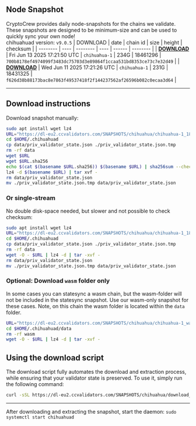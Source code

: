 ## Node Snapshot
CryptoCrew provides daily node-snapshots for the chains we validate. These snapshots are designed to be minimum-size and can be used to quickly sync your own node!  
chihuahuad version: `v9.0.5`
| DOWNLOAD | date | chain id | size | height | checksum |
| -------- | ---- | -------- | ---- | ------ | -------- |
| **[DOWNLOAD](https://dl-eu2.ccvalidators.com/SNAPSHOTS/chihuahua/chihuahua-1_18461296.tar.lz4)** | Fri Jun 13 2025 17:21:50 UTC | `chihuahua-1` | 234G | 18461296 | `700b8178ef4974099f3483dc75703d3e89864f1ccaa531bd8353ce73c7e32d49` |
| **[DOWNLOAD](https://dl-eu2.ccvalidators.com/SNAPSHOTS/chihuahua/chihuahua-1_18431325.tar.lz4)** | Wed Jun 11 2025 17:21:26 UTC | `chihuahua-1` | 231G | 18431325 | `f626d38b88173bac8e7863f49537418f2f144237562af26596b082c0ecaa3d64` |

---

## Download instructions
Download snapshot manually:
```sh
sudo apt install wget lz4
URL="https://dl-eu2.ccvalidators.com/SNAPSHOTS/chihuahua/chihuahua-1_18461296.tar.lz4"
cd $HOME/.chihuahuad
cp data/priv_validator_state.json ./priv_validator_state.json.tmp
rm -rf data
wget $URL
wget $URL.sha256
echo $(cat $(basename $URL.sha256)) $(basename $URL) | sha256sum --check
lz4 -d $(basename $URL) | tar xvf -
rm data/priv_validator_state.json
mv ./priv_validator_state.json.tmp data/priv_validator_state.json
```

### Or single-stream
No double disk-space needed, but slower and not possible to check checksum:
```sh
sudo apt install wget lz4
URL="https://dl-eu2.ccvalidators.com/SNAPSHOTS/chihuahua/chihuahua-1_18461296.tar.lz4"
cd $HOME/.chihuahuad
cp data/priv_validator_state.json ./priv_validator_state.json.tmp
rm -rf data
wget -O - $URL | lz4 -d | tar -xvf -
rm data/priv_validator_state.json
mv ./priv_validator_state.json.tmp data/priv_validator_state.json
```


### Optional: Download `wasm` folder only
In some cases you can statesync a wasm chain, but the wasm-folder will not be included in the statesync snapshot. Use our wasm-only snapshot for these cases. Note, on this chain the wasm folder is located within the `data` folder.
```sh
URL="https://dl-eu2.ccvalidators.com/SNAPSHOTS/chihuahua/chihuahua-1_wasm.tar.lz4"
cd $HOME/.chihuahuad/data
rm -rf wasm
wget -O - $URL | lz4 -d | tar -xvf -
```


## Using the download script

The download script fully automates the download and extraction process, while ensuring that your validator state is preserved. To use it, simply run the following command:
```sh
curl -sSL https://dl-eu2.ccvalidators.com/SNAPSHOTS/chihuahua/download_snapshot.sh | bash
```
---

After downloading and extracting the snapshot, start the daemon: `sudo systemctl start chihuahuad`

